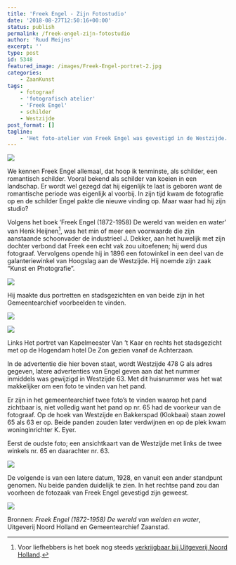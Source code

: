 ```yaml
---
title: 'Freek Engel - Zijn Fotostudio'
date: '2018-08-27T12:50:16+00:00'
status: publish
permalink: /freek-engel-zijn-fotostudio
author: 'Ruud Meijns'
excerpt: ''
type: post
id: 5348
featured_image: /images/Freek-Engel-portret-2.jpg
categories:
    - ZaanKunst
tags:
    - fotograaf
    - 'fotografisch atelier'
    - 'Freek Engel'
    - schilder
    - Westzijde
post_format: []
tagline:
    - 'Het foto-atelier van Freek Engel was gevestigd in de Westzijde.'
---
```

![](/images/Freek-Engel-portret-2.jpg)

We kennen Freek Engel allemaal, dat hoop ik tenminste, als schilder, een romantisch schilder. Vooral bekend als schilder van koeien in een landschap. Er wordt wel gezegd dat hij eigenlijk te laat is geboren want de romantische periode was eigenlijk al voorbij. In zijn tijd kwam de fotografie op en de schilder Engel pakte die nieuwe vinding op. Maar waar had hij zijn studio?

Volgens het boek ‘Freek Engel (1872-1958) De wereld van weiden en water’ van Henk Heijnen[^1], was het min of meer een voorwaarde die zijn aanstaande schoonvader de industrieel J. Dekker, aan het huwelijk met zijn dochter verbond dat Freek een echt vak zou uitoefenen; hij werd dus fotograaf. Vervolgens opende hij in 1896 een fotowinkel in een deel van de galanteriewinkel van Hoogslag aan de Westzijde. Hij noemde zijn zaak “Kunst en Photografie”.

![](/images/1896-mei-F.-Engel-foto-2.jpg)

Hij maakte dus portretten en stadsgezichten en van beide zijn in het Gemeentearchief voorbeelden te vinden.

![](/images/2132243-Kapelmeester-van-t-Kaar-2.jpg)

![](/images/2100347-De-Hogendam-gezien-vanaf-de-Voorzaan-met-links-hotel-de-Zon.jpg)

Links Het portret van Kapelmeester Van ’t Kaar en rechts het stadsgezicht met op de Hogendam hotel De Zon gezien vanaf de Achterzaan.

In de advertentie die hier boven staat, wordt Westzijde 478 G als adres gegeven, latere advertenties van Engel geven aan dat het nummer inmiddels was gewijzigd in Westzijde 63. Met dit huisnummer was het wat makkelijker om een foto te vinden van het pand.

Er zijn in het gemeentearchief twee foto’s te vinden waarop het pand zichtbaar is, niet volledig want het pand op nr. 65 had de voorkeur van de fotograaf. Op de hoek van Westzijde en Bakkerspad (Klokbaai) staan zowel 65 als 63 er op. Beide panden zouden later verdwijnen en op de plek kwam woninginrichter K. Eyer.

Eerst de oudste foto; een ansichtkaart van de Westzijde met links de twee winkels nr. 65 en daarachter nr. 63.

![](/images/4103417-Westzijde-hoek-Klokbaai-1915.jpg)

De volgende is van een latere datum, 1928, en vanuit een ander standpunt genomen. Nu beide panden duidelijk te zien. In het rechtse pand zou dan voorheen de fotozaak van Freek Engel gevestigd zijn geweest.

![](/images/2212731.jpg)

Bronnen: *Freek Engel (1872-1958) De wereld van weiden en water*, Uitgeverij Noord Holland en Gemeentearchief Zaanstad.

[^1]: Voor liefhebbers is het boek nog steeds [verkrijgbaar bij Uitgeverij Noord Holland](https://www.uitgeverij-noord-holland.nl/search/node/Freek%20Engel).